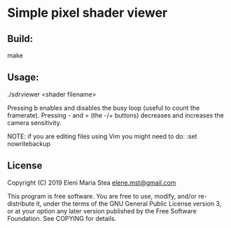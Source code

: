 Simple pixel shader viewer
==========================

Build:
------
make

Usage:
------
./sdrviewer \<shader filename\>

Pressing b enables and disables the busy loop (useful to count the
framerate).
Pressing - and = (the -/+ buttons) decreases and increases the camera
sensitivity.

NOTE: if you are editing files using Vim you might need to do:
:set nowritebackup


License
-------
Copyright (C) 2019 Eleni Maria Stea <elene.mst@gmail.com>

This program is free software. You are free to use, modify, and/or re-distribute
it, under the terms of the GNU General Public License version 3, or at your
option any later version published by the Free Software Foundation. See COPYING
for details.
